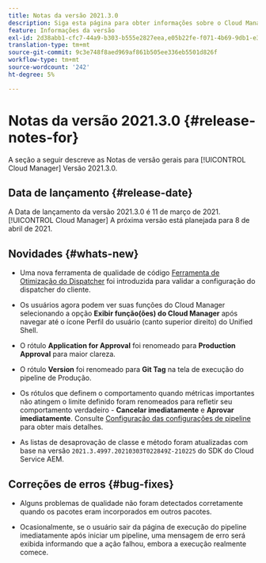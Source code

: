 ```yaml
---
title: Notas da versão 2021.3.0
description: Siga esta página para obter informações sobre o Cloud Manager Versão 2021.3.0
feature: Informações da versão
exl-id: 2d38abb1-cfc7-44a9-b303-b555e2827eea,e05b22fe-f071-4b69-9db1-e3d7ee4cfbcc
translation-type: tm+mt
source-git-commit: 9c3e748f8aed969af861b505ee336eb5501d826f
workflow-type: tm+mt
source-wordcount: '242'
ht-degree: 5%

---
```


# Notas da versão 2021.3.0 {#release-notes-for}

A seção a seguir descreve as Notas de versão gerais para [!UICONTROL Cloud Manager] Versão 2021.3.0.

## Data de lançamento {#release-date}

A Data de lançamento da versão 2021.3.0 é 11 de março de 2021.
[!UICONTROL Cloud Manager]
A próxima versão está planejada para 8 de abril de 2021.

## Novidades {#whats-new}

* Uma nova ferramenta de qualidade de código [Ferramenta de Otimização do Dispatcher](https://experienceleague.adobe.com/docs/experience-manager-cloud-manager/using/how-to-use/custom-code-quality-rules.html?lang=en#dispatcher-optimization-tool-rules) foi introduzida para validar a configuração do dispatcher do cliente.

* Os usuários agora podem ver suas funções do Cloud Manager selecionando a opção **Exibir função(ões) do Cloud Manager** após navegar até o ícone Perfil do usuário (canto superior direito) do Unified Shell.

* O rótulo **Application for Approval** foi renomeado para **Production Approval** para maior clareza.

* O rótulo **Version** foi renomeado para **Git Tag** na tela de execução do pipeline de Produção.

* Os rótulos que definem o comportamento quando métricas importantes não atingem o limite definido foram renomeados para refletir seu comportamento verdadeiro - **Cancelar imediatamente** e **Aprovar imediatamente**. Consulte [Configuração das configurações de pipeline](https://experienceleague.adobe.com/docs/experience-manager-cloud-manager/using/how-to-use/configuring-pipeline.html?lang=en#configuring-the-pipeline-settings-from-cloud-manager) para obter mais detalhes.

* As listas de desaprovação de classe e método foram atualizadas com base na versão `2021.3.4997.20210303T022849Z-210225` do SDK do Cloud Service AEM.

## Correções de erros {#bug-fixes}

* Alguns problemas de qualidade não foram detectados corretamente quando os pacotes eram incorporados em outros pacotes.

* Ocasionalmente, se o usuário sair da página de execução do pipeline imediatamente após iniciar um pipeline, uma mensagem de erro será exibida informando que a ação falhou, embora a execução realmente comece.
